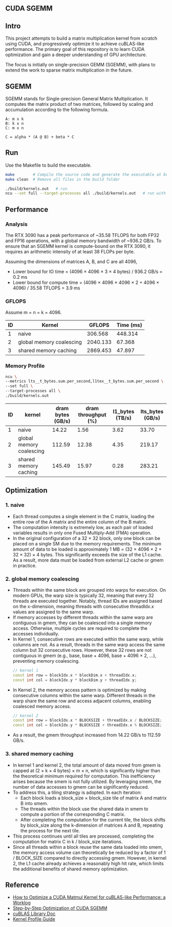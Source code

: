CUDA SGEMM
---

## Intro

This project attempts to build a matrix multiplication kernel from scratch using CUDA, and progressively optimize it to achieve cuBLAS-like performance. The primary goal of this repository is to learn CUDA optimization and gain a deeper understanding of GPU architecture.

The focus is initially on single-precision GEMM (SGEMM), with plans to extend the work to sparse matrix multiplication in the future.

## SGEMM

SGEMM stands for Single-precision General Matrix Multiplication. It computes the matrix product of two matrices, followed by scaling and accumulation according to the following formula.

```
A: m x k  
B: k x n  
C: m x n  

C = alpha * (A @ B) + beta * C
```

## Run

Use the Makefile to build the executable.

```sh
make        # Compile the source code and generate the executable at build/kernels.out
make clean  # Remove all files in the build folder
```

```sh
./build/kernels.out   # run
ncu --set full --target-processes all ./build/kernels.out   # run with profiling
```

## Performance

### Analysis

The RTX 3090 has a peak performance of ~35.58 TFLOPS for both FP32 and FP16 operations, with a global memory bandwidth of ~936.2 GB/s. To ensure that an SGEMM kernel is compute-bound on the RTX 3090, it requires an arithmetic intensity of at least 38 FLOPs per byte.

Assuming the dimensions of matrices A, B, and C are all 4096,
- Lower bound for IO time = (4096 × 4096 × 3 × 4 bytes) / 936.2 GB/s = 0.2 ms
- Lower bound for compute time = (4096 × 4096 × 4096 × 2 + 4096 × 4096) / 35.58 TFLOPS = 3.9 ms

### GFLOPS

Assume m = n = k = 4096.

| ID   | Kernel | GFLOPS | Time (ms) |
| ---- | ------ | ------ | --------- |
| 1 | naive | 306.568 | 448.314 |
| 2 | global memory coalescing | 2040.133 | 67.368 |
| 3 | shared memory caching | 2869.453 | 47.897 |

### Memory Profile

```sh
ncu \
--metrics lts__t_bytes.sum.per_second,l1tex__t_bytes.sum.per_second \
--set full \
--target-processes all \
./build/kernels.out
```

| ID   | kernel | dram bytes (GB/s) | dram throughput (%) | l1_bytes (TB/s) | lts_bytes (GB/s) |
| ---- | ------ | ----------------- | ------------------- | --------------- | ---------------- |
| 1 | naive | 14.22 | 1.56 | 3.62 | 33.70 |
| 2 | global memory coalescing | 112.59 | 12.38 | 4.35 | 219.17 |
| 3 | shared memory caching | 145.49 | 15.97 | 0.28 | 283.21 |

## Optimization

### 1. naive
- Each thread computes a single element in the C matrix, loading the entire row of the A matrix and the entire column of the B matrix.
- The computation intensity is extremely low, as each pair of loaded variables results in only one Fused Multiply-Add (FMA) operation.
- In the original configuration of a 32 × 32 block, only one block can be placed on a single SM due to the memory requirements. The minimum amount of data to be loaded is approximately 1 MB = (32 × 4096 × 2 + 32 × 32) × 4 bytes. This significantly exceeds the size of the L1 cache. As a result, more data must be loaded from external L2 cache or gmem in practice.

### 2. global memory coalescing
- Threads within the same block are grouped into warps for execution. On modern GPUs, the warp size is typically 32, meaning that every 32 threads are executed together. Notably, thread IDs are assigned based on the x-dimension, meaning threads with consecutive threadIdx.x values are assigned to the same warp.
- If memory accesses by different threads within the same warp are contiguous in gmem, they can be coalesced into a single memory access. Otherwise, multiple cycles are required to complete the accesses individually.
- In Kernel 1, consecutive rows are executed within the same warp, while columns are not. As a result, threads in the same warp access the same column but 32 consecutive rows. However, these 32 rows are not contiguous in gmem (e.g., base, base + 4096, base + 4096 × 2, ...), preventing memory coalescing.
  ```cpp
  // kernel 1
  const int row = blockIdx.x * blockDim.x + threadIdx.x;
  const int col = blockIdx.y * blockDim.y + threadIdx.y;
  ```
- In Kernel 2, the memory access pattern is optimized by making consecutive columns within the same warp. Different threads in the warp share the same row and access adjacent columns, enabling coalesced memory access.
  ```cpp
  // kernel 2
  const int row = blockIdx.x * BLOCKSIZE + threadIdx.x / BLOCKSIZE;
  const int col = blockIdx.y * BLOCKSIZE + threadIdx.x % BLOCKSIZE;
  ```
- As a result, the gmem throughput increased from 14.22 GB/s to 112.59 GB/s.

### 3. shared memory caching
- In kernel 1 and kernel 2, the total amount of data moved from gmem is capped at (2 × k × 4 bytes) × m × n, which is significantly higher than the theoretical minimum required for computation. This inefficiency arises because the smem is not fully utilized. By leveraging smem, the number of data accesses to gmem can be significantly reduced.
- To address this, a tiling strategy is adopted. In each iteration:
  - Each block loads a block_size × block_size tile of matrix A and matrix B into smem.
  - The threads within the block use the shared data in smem to compute a portion of the corresponding C matrix.
  - After completing the computation for the current tile, the block shifts by block_size along the k-dimension of matrices A and B, repeating the process for the next tile.
- This process continues until all tiles are processed, completing the computation for matrix C in k / block_size iterations.
- Since all threads within a block reuse the same data loaded into smem, the memory access volume can theoretically be reduced by a factor of 1 / BLOCK_SIZE compared to directly accessing gmem. However, in kernel 2, the L1 cache already achieves a reasonably high hit rate, which limits the additional benefits of shared memory optimization.

## Reference
- [How to Optimize a CUDA Matmul Kernel for cuBLAS-like Performance: a Worklog](https://siboehm.com/articles/22/CUDA-MMM)
- [Step-by-Step Optimization of CUDA SGEMM](https://github.com/wangzyon/NVIDIA_SGEMM_PRACTICE)
- [cuBLAS Library Doc](https://docs.nvidia.com/cuda/pdf/CUBLAS_Library.pdf)
- [Kernel Profile Guide](https://docs.nvidia.com/nsight-compute/pdf/ProfilingGuide.pdf)
